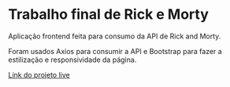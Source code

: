 <h1>Trabalho final de Rick e Morty</h1>

<p>Aplicação frontend feita para consumo da API de Rick and Morty.</p>
<p>Foram usados Axios para consumir a API e Bootstrap para fazer a estilização e responsividade da página.</p>

<a href="https://avaliacao-final-front3-bootstrap.vercel.app/" target="_blank">Link do projeto live</a>

